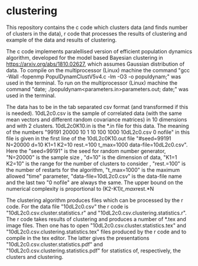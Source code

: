 # clustering
 This repository contains the  c code which clusters data (and finds number of clusters in the data),  r code that  processes  the results of clustering and  example of the data and results of clustering.  


The c code implements  paralellised  version of efficient population  dynamics algorithm,  developed for  the model based Bayesian  clustering in  https://arxiv.org/abs/1810.02627,  which  assumes  Gaussian distribution of data.  To  compile on the multiprocessor (Linux) machine the command  "gcc -Wall -fopenmp PopulDynamClustV5v4.c -lm -O3 -o populdynam;" was used in the terminal.  To run on the multiprocessor (Linux) machine the command  "date; ./populdynam<parameters.in>parameters.out; date;" was used in the terminal.  

The data has to be in the tab separated csv format (and transformed if this is needed). 10dL2c0.csv  is the sample of correlated data (with the same mean vectors and different random covariance matrices) in 10 dimensions and with  2 clusters.   10dL2c0K10.in is the *.in  file for this data. The meaning of the numbers "99191 20000 10 1 10 100 1000 10dL2c0.csv 0 nofile" in this file is given  in  the first line of the 10dL2c0K10.out file "#seed=99191 N=20000   d=10   K1=1   K2=10 rest.=100 t_max=1000   data-file=10dL2c0.csv". Here  the "seed=99191" is the seed for random number generator, "N=20000" is the sample size , "d=10" is the dimension of data, "K1=1   K2=10" is the range for the number of clusters to consider , "rest.=100" is the number of restarts for the algorithm, "t_max=1000" is the maximum allowed  "time" parameter,   "data-file=10dL2c0.csv" is the data-file name and the last two  "0 nofile" are always the same. The upper bound on the numerical complexity  is proportional to (K2-K1)*t_max*rest.*N  

The clustering algorithm produces files which can be processed  by the r code. For the data file "10dL2c0.csv" the r code is "10dL2c0.csv.cluster.statistics.r" and "10dL2c0.csv.clustering.statistics.r".  The r code takes results of clustering and produces a number of  *.tex and image files.  Then one has to open "10dL2c0.csv.cluster.statistics.tex" and  "10dL2c0.csv.clustering.statistics.tex" files produced by the r code and to compile in the tex editor.  The latter  gives the presentations  "10dL2c0.csv.cluster.statistics.pdf" and "10dL2c0.csv.clustering.statistics.pdf" for  statistics of, respectively, the clusters and clustering.  

 
